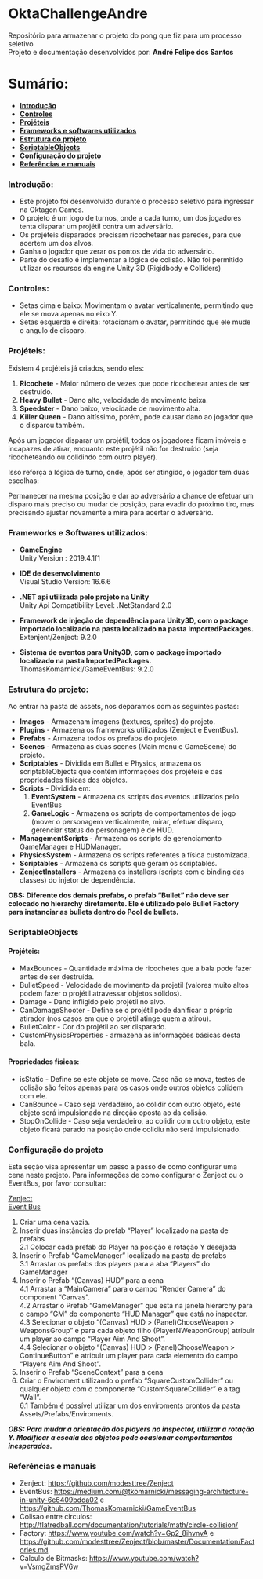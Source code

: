 # OktaChallengeAndre

Repositório para armazenar o projeto do pong que fiz para um processo seletivo
</br>
Projeto e documentação desenvolvidos por: **André Felipe dos Santos** </br>

# Sumário:

* [**Introdução**](#introdu%C3%A7%C3%A3o)
* [**Controles**](#controles)
* [**Projéteis**](#proj%C3%A9teis)
* [**Frameworks e softwares utilizados**](#frameworks-e-softwares-utilizados)
* [**Estrutura do projeto**](#estrutura-do-projeto)
* [**ScriptableObjects**](#scriptableobjects)
* [**Configuração do projeto**](#configura%C3%A7%C3%A3o-do-projeto)
* [**Referências e manuais**](https://github.com/Andre220/OktaChallengeAndre#refer%C3%AAncias-e-manuais)

### Introdução:

* Este projeto foi desenvolvido durante o processo seletivo para ingressar na Oktagon Games.
* O projeto é um jogo de turnos, onde a cada turno, um dos jogadores tenta disparar um projétil contra um adversário.
* Os projéteis disparados precisam ricochetear nas paredes, para que acertem um dos alvos.
* Ganha o jogador que zerar os pontos de vida do adversário.
* Parte do desafio é implementar a lógica de colisão. Não foi permitido utilizar os recursos da engine Unity 3D (Rigidbody e Colliders)

### Controles:

* Setas cima e baixo: Movimentam o avatar verticalmente, permitindo que ele se mova apenas no eixo Y.
* Setas esquerda e direita: rotacionam o avatar, permitindo que ele mude o angulo de disparo.

### Projéteis:

Existem 4 projéteis já criados, sendo eles:

1. **Ricochete** - Maior número de vezes que pode ricochetear antes de ser destruído.
2. **Heavy Bullet** - Dano alto, velocidade de movimento baixa.
3. **Speedster** - Dano baixo, velocidade de movimento alta.
4. **Killer Queen** - Dano altíssimo, porém, pode causar dano ao jogador que o disparou também.

Após um jogador disparar um projétil, todos os jogadores ficam imóveis e incapazes de atirar, enquanto este projétil não for destruído (seja ricocheteando ou colidindo com outro player).

Isso reforça a lógica de turno, onde, após ser atingido, o jogador tem duas escolhas:

Permanecer na mesma posição e dar ao adversário a chance de efetuar um disparo mais preciso
ou mudar de posição, para evadir do próximo tiro, mas precisando ajustar novamente a mira para acertar o adversário.

### Frameworks e Softwares utilizados:

* **GameEngine** </br>
Unity Version : 2019.4.1f1

* **IDE de desenvolvimento**</br>
Visual Studio Version: 16.6.6

* **.NET api utilizada pelo projeto na Unity**</br>
Unity Api Compatibility Level: .NetStandard 2.0

* **Framework de injeção de dependência para Unity3D, com o package importado localizado na pasta localizado na pasta ImportedPackages.**</br>
Extenjent/Zenject: 9.2.0

* **Sistema de eventos para Unity3D, com o package importado localizado na pasta ImportedPackages.**</br>
ThomasKomarnicki/GameEventBus: 9.2.0

### Estrutura do projeto:

Ao entrar na pasta de assets, nos deparamos com as seguintes pastas:

* **Images** - Armazenam imagens (textures, sprites) do projeto. </br>
* **Plugins** - Armazena os frameworks utilizados (Zenject e EventBus). </br>
* **Prefabs** - Armazena todos os prefabs do projeto. </br>
* **Scenes** - Armazena as duas scenes (Main menu e GameScene) do projeto. </br>
* **Scriptables** - Dividida em Bullet e Physics, armazena os scriptableObjects que contém informações dos projéteis e das propriedades físicas dos objetos. </br>
* **Scripts** - Dividida em:</br>
	1. **EventSystem** - Armazena os scripts dos eventos utilizados pelo EventBus
	2. **GameLogic** - Armazena os scripts de comportamentos de jogo (mover o personagem verticalmente, mirar, efetuar disparo, gerenciar status do personagem) e de HUD. </br>
* **ManagementScripts** - Armazena os scripts de gerenciamento GameManager e HUDManager. </br>
* **PhysicsSystem** - Armazena os scripts referentes a física customizada. </br>
* **Scriptables** - Armazena os scripts que geram os scriptables. </br>
* **ZenjectInstallers** - Armazena os installers (scripts com o binding das classes) do injetor de dependência. </br>

**OBS: Diferente dos demais prefabs, o prefab “Bullet” não deve ser colocado no hierarchy diretamente. Ele é utilizado pelo Bullet Factory para instanciar as bullets dentro do Pool de bullets.**

### ScriptableObjects

#### Projéteis:

* MaxBounces - Quantidade máxima de ricochetes que a bala pode fazer antes de ser destruída.
* BulletSpeed - Velocidade de movimento da projetil (valores muito altos podem fazer o projétil atravessar objetos sólidos).
* Damage - Dano infligido pelo projétil no alvo.
* CanDamageShooter - Define se o projétil pode danificar o próprio atirador (nos casos em que o projétil atinge quem a atirou).
* BulletColor - Cor do projétil ao ser disparado.
* CustomPhysicsProperties - armazena as informações básicas desta bala.

#### Propriedades físicas:

* isStatic - Define se este objeto se move. Caso não se mova, testes de colisão são feitos apenas para os casos onde outros objetos colidem com ele.
* CanBounce - Caso seja verdadeiro, ao colidir com outro objeto, este objeto será impulsionado na direção oposta ao da colisão.
* StopOnCollide - Caso seja verdadeiro, ao colidir com outro objeto, este objeto ficará parado na posição onde colidiu não será impulsionado.

### Configuração do projeto

Esta seção visa apresentar um passo a passo de como configurar uma cena neste projeto.
Para informações de como configurar o Zenject ou o EventBus, por favor consultar:

[Zenject](https://github.com/modesttree/Zenject) </br>
[Event Bus](https://medium.com/@tkomarnicki/messaging-architecture-in-unity-6e6409bdda02)

1. Criar uma cena vazia.
2. Inserir duas instâncias do prefab “Player” localizado na pasta de prefabs </br>
	2.1 Colocar cada prefab do Player na posição e rotação Y desejada </br>
3. Inserir o Prefab “GameManager” localizado na pasta de prefabs </br>
	3.1 Arrastar os prefabs dos players para a aba “Players” do GameManager </br>
4. Inserir o Prefab “(Canvas) HUD” para a cena </br>
        4.1 Arrastar a “MainCamera” para o campo “Render Camera” do component “Canvas”. </br>
        4.2 Arrastar o Prefab “GameManager” que está na janela hierarchy para o campo “GM” do componente “HUD Manager” que está no inspector. </br>
        4.3 Selecionar o objeto “(Canvas) HUD > (Panel)ChooseWeapon > WeaponsGroup” e para cada objeto filho (PlayerNWeaponGroup) atribuir um player ao campo “Player Aim And Shoot”. </br>
        4.4 Selecionar o objeto “(Canvas) HUD > (Panel)ChooseWeapon > ContinueButton” e atribuir um player para cada elemento do campo “Players Aim And Shoot”.</br>
5. Inserir o Prefab “SceneContext” para a cena
6. Criar o Enviroment utilizando o prefab “SquareCustomCollider” ou qualquer objeto com o componente “CustomSquareCollider” e a tag “Wall”. </br>
6.1 Também é possível utilizar um dos enviroments prontos da pasta Assets/Prefabs/Enviroments.

***OBS: Para mudar a orientação dos players no inspector, utilizar a rotação Y. Modificar a escala dos objetos pode ocasionar comportamentos inesperados.***

### Referências e manuais

* Zenject: https://github.com/modesttree/Zenject
* EventBus: https://medium.com/@tkomarnicki/messaging-architecture-in-unity-6e6409bdda02 e https://github.com/ThomasKomarnicki/GameEventBus
* Colisao entre circulos: http://flatredball.com/documentation/tutorials/math/circle-collision/
* Factory: https://www.youtube.com/watch?v=Gp2_8ihvnvA e https://github.com/modesttree/Zenject/blob/master/Documentation/Factories.md
* Calculo de Bitmasks: https://www.youtube.com/watch?v=VsmgZmsPV6w
